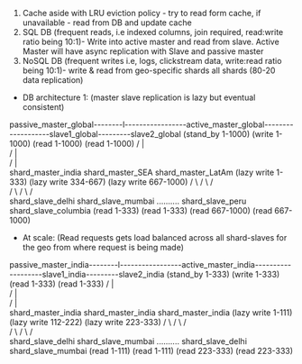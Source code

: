 1. Cache aside with LRU eviction policy - try to read form cache, if unavailable - read from DB and update cache 
2. SQL DB (frequent reads, i.e indexed columns, join required, read:write ratio being 10:1)- Write into active master and read from slave. Active Master will have async replication with Slave and passive master
3. NoSQL DB (frequent writes i.e, logs, clickstream data, write:read ratio being 10:1)- write & read from geo-specific shards
all shards (80-20 data replication)



* DB architecture 1: (master slave replication is lazy but eventual consistent)

passive_master_global--------l-----------------active_master_global-------------------slave1_global---------slave2_global
(stand_by 1-1000)                                 (write 1-1000)                      (read 1-1000)       (read 1-1000)
                                               /         |        \
                                         /               |              \
                                    /                    |                    \
                    shard_master_india            shard_master_SEA              shard_master_LatAm
                    (lazy write 1-333)           (lazy write 334-667)             (lazy write 667-1000)
                           /    \                        /    \                           /    \
                          /      \                      /      \                         /      \
            shard_slave_delhi   shard_slave_mumbai     ..........           shard_slave_peru    shard_slave_columbia
              (read 1-333)        (read 1-333)                               (read 667-1000)      (read 667-1000)



* At scale: (Read requests gets load balanced across all shard-slaves for the geo from where request is being made) 

passive_master_india--------l-----------------active_master_india-------------------slave1_india---------slave2_india
(stand_by 1-333)                                 (write 1-333)                     (read 1-333)          (read 1-333)
                                               /         |        \
                                         /               |              \
                                    /                    |                    \
                    shard_master_india           shard_master_india             shard_master_india
                     (lazy write 1-111)          (lazy write 112-222)            (lazy write 223-333)
                           /    \                        /    \                           /    \
                          /      \                      /      \                         /      \
          shard_slave_delhi   shard_slave_mumbai       ..........          shard_slave_delhi    shard_slave_mumbai
            (read 1-111)        (read 1-111)                                 (read 223-333)      (read 223-333)
         
         
 
 
 
 
 
 
 
 
 
 
 
 
